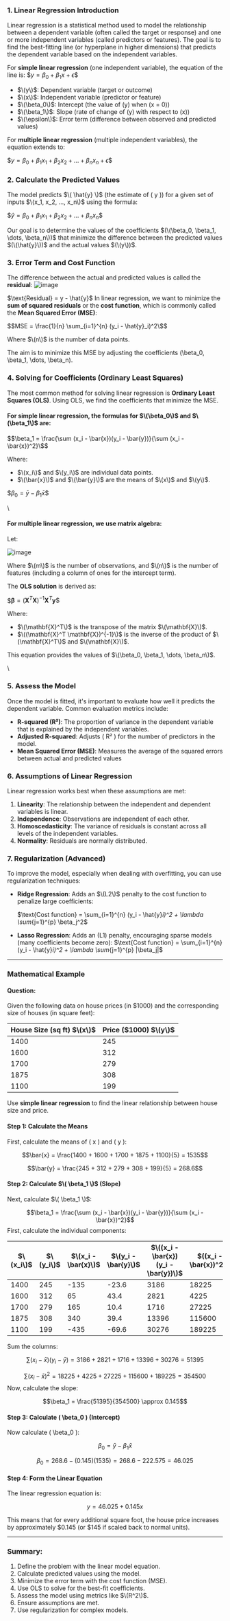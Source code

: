 
### **1. Linear Regression Introduction**

Linear regression is a statistical method used to model the relationship between a dependent variable (often called the target or response) and one or more independent variables (called predictors or features). The goal is to find the best-fitting line (or hyperplane in higher dimensions) that predicts the dependent variable based on the independent variables.

For **simple linear regression** (one independent variable), the equation of the line is:
$$y = \beta_0 + \beta_1 x + \epsilon\$$

- $\(y\)$: Dependent variable (target or outcome)
- $\(x\)$: Independent variable (predictor or feature)
- $\(\beta_0\)$: Intercept (the value of \(y\) when \(x = 0\))
- $\(\beta_1\)$: Slope (rate of change of \(y\) with respect to \(x\))
- $\(\epsilon\)$: Error term (difference between observed and predicted values)

For **multiple linear regression** (multiple independent variables), the equation extends to:

$$y = \beta_0 + \beta_1 x_1 + \beta_2 x_2 + ... + \beta_n x_n + \epsilon\$$



### **2. Calculate the Predicted Values**

The model predicts $\( \hat{y} \)$ (the estimate of \( y \)) for a given set of inputs $\(x_1, x_2, ..., x_n\)$ using the formula:

$$\hat{y} = \beta_0 + \beta_1 x_1 + \beta_2 x_2 + ... + \beta_n x_n\$$

Our goal is to determine the values of the coefficients $(\(\beta_0, \beta_1, \dots, \beta_n\))$ that minimize the difference between the predicted values $(\(\hat{y}\))$ and the actual values $(\(y\))$.



### **3. Error Term and Cost Function**

The difference between the actual and predicted values is called the **residual**:
![image](https://github.com/user-attachments/assets/387ae357-81be-44ba-971f-8decba83de92)

$\text{Residual} = y - \hat{y}\$
In linear regression, we want to minimize the **sum of squared residuals** or the **cost function**, which is commonly called the **Mean Squared Error (MSE)**:

$$MSE = \frac{1}{n} \sum_{i=1}^{n} (y_i - \hat{y}_i)^2\$$

Where $\(n\)$ is the number of data points.

The aim is to minimize this MSE by adjusting the coefficients \(\beta_0, \beta_1, \dots, \beta_n\).



### **4. Solving for Coefficients (Ordinary Least Squares)**

The most common method for solving linear regression is **Ordinary Least Squares (OLS)**. Using OLS, we find the coefficients that minimize the MSE.

#### For **simple linear regression**, the formulas for $\(\beta_0\)$ and $\(\beta_1\)$ are:

$$\beta_1 = \frac{\sum (x_i - \bar{x})(y_i - \bar{y})}{\sum (x_i - \bar{x})^2}\$$


Where:
- $\(x_i\)$ and $\(y_i\)$ are individual data points.
- $\(\bar{x}\)$ and $\(\bar{y}\)$ are the means of $\(x\)$ and $\(y\)$.


$$\beta_0 = \bar{y} - \beta_1 \bar{x}\$$

\
#### For **multiple linear regression**, we use matrix algebra:
Let:

![image](https://github.com/user-attachments/assets/5c7050e7-3660-4e72-8999-16a55ee5339c)

Where $\(m\)$ is the number of observations, and $\(n\)$ is the number of features (including a column of ones for the intercept term).

The **OLS solution** is derived as:

$$\boldsymbol{\beta} = (\mathbf{X}^T \mathbf{X})^{-1} \mathbf{X}^T \mathbf{y}\$$

Where:
- $\(\mathbf{X}^T\)$ is the transpose of the matrix $\(\mathbf{X}\)$.
- $\((\mathbf{X}^T \mathbf{X})^{-1}\)$ is the inverse of the product of $\(\mathbf{X}^T\)$ and $\(\mathbf{X}\)$.

This equation provides the values of $\(\beta_0, \beta_1, \dots, \beta_n\)$.

\\

### **5. Assess the Model**

Once the model is fitted, it's important to evaluate how well it predicts the dependent variable. Common evaluation metrics include:
- **R-squared (R²)**: The proportion of variance in the dependent variable that is explained by the independent variables.
- **Adjusted R-squared**: Adjusts \( R² \) for the number of predictors in the model.
- **Mean Squared Error (MSE)**: Measures the average of the squared errors between actual and predicted values



### **6. Assumptions of Linear Regression**

Linear regression works best when these assumptions are met:

1. **Linearity**: The relationship between the independent and dependent variables is linear.
2. **Independence**: Observations are independent of each other.
3. **Homoscedasticity**: The variance of residuals is constant across all levels of the independent variables.
4. **Normality**: Residuals are normally distributed.



### **7. Regularization (Advanced)**

To improve the model, especially when dealing with overfitting, you can use regularization techniques:

- **Ridge Regression**: Adds an $\(L2\)$ penalty to the cost function to penalize large coefficients:
  
  $\text{Cost function} = \sum_{i=1}^{n} (y_i - \hat{y}_i)^2 + \lambda \sum_{j=1}^{p} \beta_j^2\$
  
- **Lasso Regression**: Adds an \(L1\) penalty, encouraging sparse models (many coefficients become zero):
  \$\text{Cost function} = \sum_{i=1}^{n} (y_i - \hat{y}_i)^2 + \lambda \sum_{j=1}^{p} |\beta_j|\$


---

### Mathematical Example

#### Question:
Given the following data on house prices (in $1000) and the corresponding size of houses (in square feet):

| House Size (sq ft) $\(x\)$ | Price ($1000) $\(y\)$ |
|--------------------------|---------------------|
| 1400                      | 245                 |
| 1600                      | 312                 |
| 1700                      | 279                 |
| 1875                      | 308                 |
| 1100                      | 199                 |

Use **simple linear regression** to find the linear relationship between house size and price.

#### Step 1: Calculate the Means
First, calculate the means of \( x \) and \( y \):

$$\bar{x} = \frac{1400 + 1600 + 1700 + 1875 + 1100}{5} = 1535$$


$$\bar{y} = \frac{245 + 312 + 279 + 308 + 199}{5} = 268.6$$

#### Step 2: Calculate $\( \beta_1 \)$ (Slope)
Next, calculate $\( \beta_1 \)$:

$$\beta_1 = \frac{\sum (x_i - \bar{x})(y_i - \bar{y})}{\sum (x_i - \bar{x})^2}$$
First, calculate the individual components:

| $\(x_i\)$ | $\(y_i\)$ | $\(x_i - \bar{x}\)$ | $\(y_i - \bar{y}\)$ | $\((x_i - \bar{x})(y_i - \bar{y})\)$ | \$((x_i - \bar{x})^2\)$ |
|--------|---------|-------------------|-------------------|----------------------------------|----------------------|
| 1400   | 245     | -135              | -23.6             | 3186                             | 18225                |
| 1600   | 312     | 65                | 43.4              | 2821                             | 4225                 |
| 1700   | 279     | 165               | 10.4              | 1716                             | 27225                |
| 1875   | 308     | 340               | 39.4              | 13396                            | 115600               |
| 1100   | 199     | -435              | -69.6             | 30276                            | 189225               |

Sum the columns:

$$\sum (x_i - \bar{x})(y_i - \bar{y}) = 3186 + 2821 + 1716 + 13396 + 30276 = 51395$$



$$\sum (x_i - \bar{x})^2 = 18225 + 4225 + 27225 + 115600 + 189225 = 354500$$
Now, calculate the slope:

$$\beta_1 = \frac{51395}{354500} \approx 0.145$$

#### Step 3: Calculate \( \beta_0 \) (Intercept)
Now calculate \( \beta_0 \):

$$\beta_0 = \bar{y} - \beta_1 \bar{x}$$


$$\beta_0 = 268.6 - (0.145)(1535) = 268.6 - 222.575 = 46.025$$



#### Step 4: Form the Linear Equation
The linear regression equation is:

$$y = 46.025 + 0.145x$$

This means that for every additional square foot, the house price increases by approximately $0.145 (or $145 if scaled back to normal units).

---


### Summary:

1. Define the problem with the linear model equation.
2. Calculate predicted values using the model.
3. Minimize the error term with the cost function (MSE).
4. Use OLS to solve for the best-fit coefficients.
5. Assess the model using metrics like $\(R^2\)$.
6. Ensure assumptions are met.
7. Use regularization for complex models.


